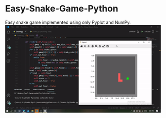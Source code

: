# Easy-Snake-Game-Python
Easy snake game implemented using only Pyplot and NumPy.
![](Example.gif.gif)
